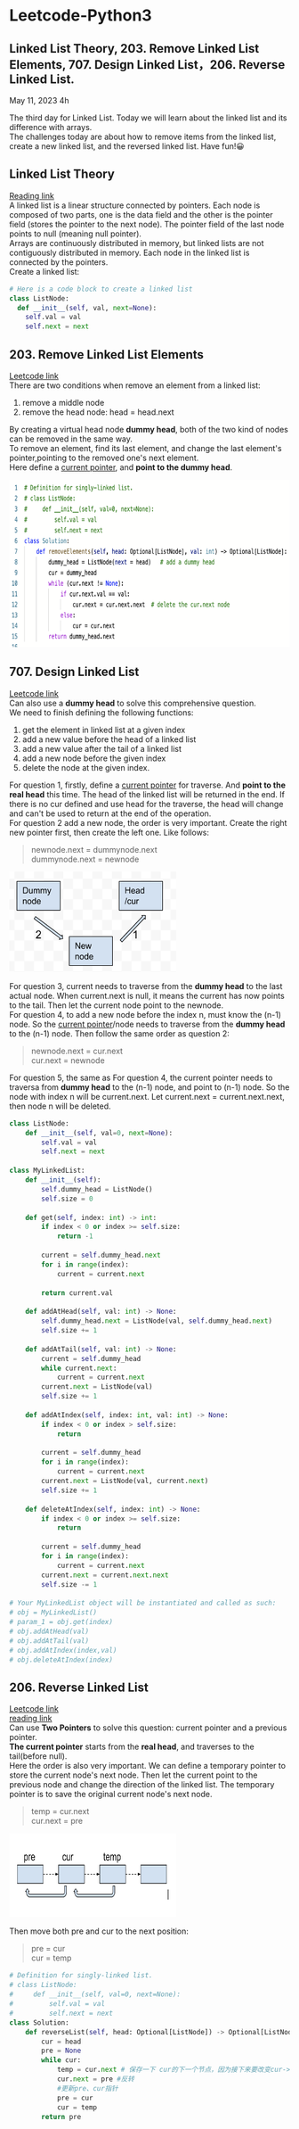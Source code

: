 # Leetcode-Python3
## Linked List Theory, 203. Remove Linked List Elements, 707. Design Linked List，206. Reverse Linked List.
May 11, 2023  4h

The third day for Linked List. Today we will learn about the linked list and its difference with arrays.\
The challenges today are about how to remove items from the linked list, create a new linked list, and the reversed linked list. Have fun!😀

## Linked List Theory
[Reading link](https://github.com/youngyangyang04/leetcode-master/blob/master/problems/%E9%93%BE%E8%A1%A8%E7%90%86%E8%AE%BA%E5%9F%BA%E7%A1%80.md)\
A linked list is a linear structure connected by pointers. Each node is composed of two parts, one is the data field and the other is the pointer field (stores the pointer to the next node). The pointer field of the last node points to null (meaning null pointer).\
Arrays are continuously distributed in memory, but linked lists are not contiguously distributed in memory. Each node in the linked list is connected by  the pointers.\
Create a linked list:

```python
# Here is a code block to create a linked list
class ListNode:
  def __init__(self, val, next=None):
    self.val = val
    self.next = next
```

## 203. Remove Linked List Elements
[Leetcode link](https://leetcode.com/problems/remove-linked-list-elements/)\
There are two conditions when remove an element from a linked list:
1. remove a middle node
2. remove the head node: head = head.next 

By creating a virtual head node **dummy head**, both of the two kind of nodes can be removed in the same way.\
To remove an element, find its last element, and change the last element's pointer,pointing to the removed one's next element.\
Here define a <ins>current pointer</ins>, and **point to the dummy head**.


<img src="https://github.com/gyjbb/Leetcode-Python3/blob/main/Screen%20Shot%202023-05-11%20at%208.39.06%20PM.png" width="700" height="300">


## 707. Design Linked List
[Leetcode link](https://leetcode.com/problems/design-linked-list/)\
Can also use a **dummy head** to solve this comprehensive question.\
We need to finish defining the following functions:
1. get the element in linked list at a given index 
2. add a new value before the head of a linked list
3. add a new value after the tail of a linked list
4. add a new node before the given index
5. delete the node at the given index. 

For question 1, firstly, define a <ins>current pointer</ins> for traverse. And **point to the real head** this time. The head of the linked list will be returned in the end. If there is no cur defined and use head for the traverse, the head will change and can't be used to return at the end of the operation.\
For question 2 add a new node, the order is very important. Create the right new pointer first, then create the left one. Like follows: 
> newnode.next = dummynode.next \
> dummynode.next = newnode

<img src="https://github.com/gyjbb/Leetcode-Python3/blob/main/Screen%20Shot%202023-05-11%20at%209.19.17%20PM.png" width="300" height="180">

For question 3, current needs to traverse from the **dummy head** to the last actual node. When current.next is null, it means the current has now points to the tail. Then let the current node point to the newnode.\
For question 4, to add a new node before the index n, must know the (n-1) node. So the <ins>current pointer</ins>/node needs to traverse from the **dummy head** to the (n-1) node. Then follow the same order as question 2:
> newnode.next = cur.next \
> cur.next = newnode

For question 5, the same as For question 4, the current pointer needs to traversa from **dummy head** to the (n-1) node, and point to (n-1) node. So the node with index n will be current.next. Let current.next = current.next.next, then node n will be deleted.

```python
class ListNode:
    def __init__(self, val=0, next=None):
        self.val = val
        self.next = next
        
class MyLinkedList:
    def __init__(self):
        self.dummy_head = ListNode()
        self.size = 0

    def get(self, index: int) -> int:
        if index < 0 or index >= self.size:
            return -1
        
        current = self.dummy_head.next
        for i in range(index):
            current = current.next
            
        return current.val

    def addAtHead(self, val: int) -> None:
        self.dummy_head.next = ListNode(val, self.dummy_head.next)
        self.size += 1

    def addAtTail(self, val: int) -> None:
        current = self.dummy_head
        while current.next:
            current = current.next
        current.next = ListNode(val)
        self.size += 1

    def addAtIndex(self, index: int, val: int) -> None:
        if index < 0 or index > self.size:
            return
        
        current = self.dummy_head
        for i in range(index):
            current = current.next
        current.next = ListNode(val, current.next)
        self.size += 1

    def deleteAtIndex(self, index: int) -> None:
        if index < 0 or index >= self.size:
            return
        
        current = self.dummy_head
        for i in range(index):
            current = current.next
        current.next = current.next.next
        self.size -= 1
        
# Your MyLinkedList object will be instantiated and called as such:
# obj = MyLinkedList()
# param_1 = obj.get(index)
# obj.addAtHead(val)
# obj.addAtTail(val)
# obj.addAtIndex(index,val)
# obj.deleteAtIndex(index)
```

## 206. Reverse Linked List
[Leetcode link](https://leetcode.com/problems/reverse-linked-list/) \
[reading link](https://github.com/youngyangyang04/leetcode-master/blob/master/problems/0206.%E7%BF%BB%E8%BD%AC%E9%93%BE%E8%A1%A8.md) \
Can use **Two Pointers** to solve this question: current pointer and a previous pointer.\
**The current pointer** starts from the **real head**, and traverses to the tail(before null).\
Here the order is also very important. We can define a temporary pointer to store the current node's next node. Then let the current point to the previous node and change the direction of the linked list. The temporary pointer is to save the original current node's next node. 
> temp = cur.next \
> cur.next = pre

<img src="https://github.com/gyjbb/Leetcode-Python3/blob/main/Screen%20Shot%202023-05-11%20at%2011.25.18%20PM.png" width="300" height="150">

Then move both pre and cur to the next position:
> pre = cur \
> cur = temp
```python
# Definition for singly-linked list.
# class ListNode:
#     def __init__(self, val=0, next=None):
#         self.val = val
#         self.next = next
class Solution:
    def reverseList(self, head: Optional[ListNode]) -> Optional[ListNode]:
        cur = head   
        pre = None
        while cur:
            temp = cur.next # 保存一下 cur的下一个节点，因为接下来要改变cur->next
            cur.next = pre #反转
            #更新pre、cur指针
            pre = cur
            cur = temp
        return pre
```






